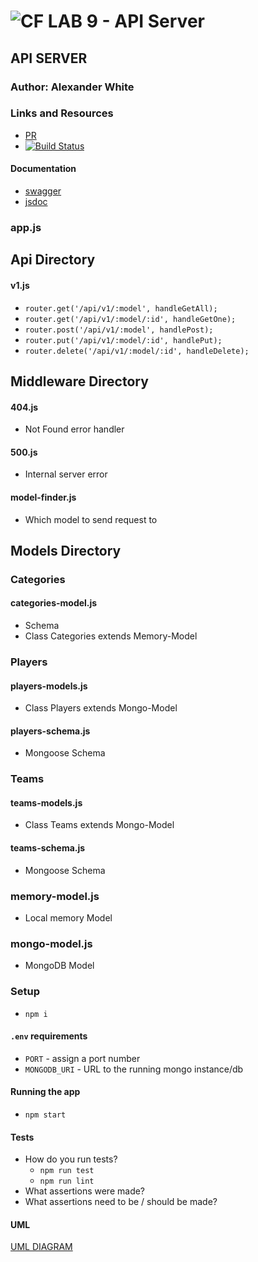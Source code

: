 ![CF](http://i.imgur.com/7v5ASc8.png) LAB 9 - API Server
=================================================

## API SERVER

### Author: Alexander White

### Links and Resources
* [PR](https://github.com/alex-white-401-advanced-javascript/lab-09/pull/1)
* [![Build Status](https://travis-ci.com/alex-white-401-advanced-javascript/lab-09.svg?branch=master)](https://travis-ci.com/alex-white-401-advanced-javascript/lab-09)

#### Documentation
* [swagger](/docs/config/swagger.json)
* [jsdoc](/docs/index.html)

### app.js
####

## Api Directory
#### v1.js
* `router.get('/api/v1/:model', handleGetAll);`
* `router.get('/api/v1/:model/:id', handleGetOne);`
* `router.post('/api/v1/:model', handlePost);`
* `router.put('/api/v1/:model/:id', handlePut);`
* `router.delete('/api/v1/:model/:id', handleDelete);`

## Middleware Directory
#### 404.js
* Not Found error handler
#### 500.js
* Internal server error
#### model-finder.js
* Which model to send request to

## Models Directory
### Categories
#### categories-model.js
* Schema
* Class Categories extends Memory-Model
### Players
#### players-models.js
* Class Players extends Mongo-Model
#### players-schema.js
* Mongoose Schema
### Teams
#### teams-models.js
* Class Teams extends Mongo-Model
#### teams-schema.js
* Mongoose Schema
### memory-model.js
* Local memory Model
### mongo-model.js
* MongoDB Model

### Setup
* `npm i`
#### `.env` requirements
* `PORT` - assign a port number
* `MONGODB_URI` - URL to the running mongo instance/db


#### Running the app
* `npm start`
  
#### Tests
* How do you run tests?
  * `npm run test`
  * `npm run lint`
* What assertions were made?
* What assertions need to be / should be made?

#### UML

[UML DIAGRAM](/lab-09-UML.jpg)